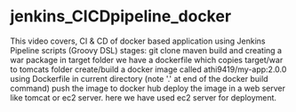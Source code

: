 # jenkins_CICDpipeline_docker

This video covers, CI & CD of docker based application using Jenkins Pipeline scripts (Groovy DSL)
stages: 
git clone 
maven build and creating a war package in target folder
we have a  dockerfile which copies target/war to tomcats folder
create/build a docker image called athi9419/my-app:2.0.0 using Dockerfile in current directory (note '.' at end of the docker build command)
push the image to docker hub
deploy the image in a web server like tomcat or ec2 server. here we have used ec2 server for deployment.
